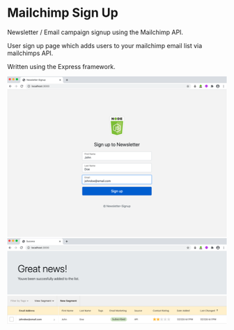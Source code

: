 # Mailchimp Sign Up

Newsletter / Email campaign signup using the Mailchimp API.

User sign up page which adds users to your mailchimp email list via mailchimps API.

Written using the Express framework.

![image](public/img/Homepage.png)
![image](public/img/SuccessPage.png)
![image](public/img/Endpoint.png)

